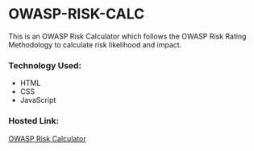 # OWASP-RISK-CALC
This is an OWASP Risk Calculator which follows the OWASP Risk Rating Methodology to calculate risk likelihood and impact.

### Technology Used:
- HTML
- CSS
- JavaScript

### Hosted Link:
[OWASP Risk Calculator](https://barbieagrawal.github.io/OWASP-RISK-CALC/)

